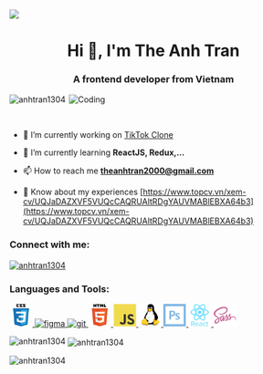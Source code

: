 <img align="center" src="https://fullstack.edu.vn/static/media/cover-profile.3fb9fed576da4b28386a.png">
<h1 align="center">Hi 👋, I'm The Anh Tran</h1>
<h3 align="center">A frontend developer from Vietnam</h3>
<img align="right" alt="Coding" width="400" src="https://i.pinimg.com/originals/e4/26/70/e426702edf874b181aced1e2fa5c6cde.gif">
<p align="left"> <img src="https://komarev.com/ghpvc/?username=anhtran1304&label=Profile%20views&color=0e75b6&style=flat" alt="anhtran1304" /> </p>

<p align="left"> <a href="https://twitter.com/" target="blank"><img src="https://img.shields.io/twitter/follow/?logo=twitter&style=for-the-badge" alt="" /></a> </p>

- 🔭 I’m currently working on [TikTok Clone](https://github.com/anhtran1304/tiktok-ui)

- 🌱 I’m currently learning **ReactJS, Redux,...**

- 📫 How to reach me **theanhtran2000@gmail.com**

- 📄 Know about my experiences [https://www.topcv.vn/xem-cv/UQJaDAZXVF5VUQcCAQRUAltRDgYAUVMABlEBXA64b3](https://www.topcv.vn/xem-cv/UQJaDAZXVF5VUQcCAQRUAltRDgYAUVMABlEBXA64b3)

<h3 align="left">Connect with me:</h3>
<p align="left">
<a href="https://linkedin.com/in/anhtran1304" target="blank"><img align="center" src="https://raw.githubusercontent.com/rahuldkjain/github-profile-readme-generator/master/src/images/icons/Social/linked-in-alt.svg" alt="anhtran1304" height="30" width="40" /></a>
</p>

<h3 align="left">Languages and Tools:</h3>
<p align="left"> <a href="https://www.w3schools.com/css/" target="_blank" rel="noreferrer"> <img src="https://raw.githubusercontent.com/devicons/devicon/master/icons/css3/css3-original-wordmark.svg" alt="css3" width="40" height="40"/> </a> <a href="https://www.figma.com/" target="_blank" rel="noreferrer"> <img src="https://www.vectorlogo.zone/logos/figma/figma-icon.svg" alt="figma" width="40" height="40"/> </a> <a href="https://git-scm.com/" target="_blank" rel="noreferrer"> <img src="https://www.vectorlogo.zone/logos/git-scm/git-scm-icon.svg" alt="git" width="40" height="40"/> </a> <a href="https://www.w3.org/html/" target="_blank" rel="noreferrer"> <img src="https://raw.githubusercontent.com/devicons/devicon/master/icons/html5/html5-original-wordmark.svg" alt="html5" width="40" height="40"/> </a> <a href="https://developer.mozilla.org/en-US/docs/Web/JavaScript" target="_blank" rel="noreferrer"> <img src="https://raw.githubusercontent.com/devicons/devicon/master/icons/javascript/javascript-original.svg" alt="javascript" width="40" height="40"/> </a> <a href="https://www.linux.org/" target="_blank" rel="noreferrer"> <img src="https://raw.githubusercontent.com/devicons/devicon/master/icons/linux/linux-original.svg" alt="linux" width="40" height="40"/> </a> <a href="https://www.photoshop.com/en" target="_blank" rel="noreferrer"> <img src="https://raw.githubusercontent.com/devicons/devicon/master/icons/photoshop/photoshop-line.svg" alt="photoshop" width="40" height="40"/> </a> <a href="https://reactjs.org/" target="_blank" rel="noreferrer"> <img src="https://raw.githubusercontent.com/devicons/devicon/master/icons/react/react-original-wordmark.svg" alt="react" width="40" height="40"/> </a> <a href="https://sass-lang.com" target="_blank" rel="noreferrer"> <img src="https://raw.githubusercontent.com/devicons/devicon/master/icons/sass/sass-original.svg" alt="sass" width="40" height="40"/> </a> </p>

<p><img align="left" src="https://github-readme-stats.vercel.app/api/top-langs?username=anhtran1304&show_icons=true&locale=en&layout=compact" alt="anhtran1304" /></p>

<p>&nbsp;<img align="center" src="https://github-readme-stats.vercel.app/api?username=anhtran1304&show_icons=true&locale=en" alt="anhtran1304" /></p>

<p><img align="center" src="https://github-readme-streak-stats.herokuapp.com/?user=anhtran1304&" alt="anhtran1304" /></p>
